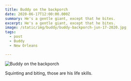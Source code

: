 ```yaml
---
title: Buddy on the backporch
date: 2020-06-17T12:00:00.000Z
summary: He's a gentle giant, except that he bites.
excerpt: He's a gentle giant, except that he bites.
image: /static/img/buddy/buddy-backporch-jun-17-2020.jpg
tags:
  - post 
  - Buddy
  - New Orleans

---
```


![Buddy on the backporch](/static/img/buddy/buddy-backporch-jun-17-2020.jpg "Buddy on the backporch")

Squinting and biting, those are his life skills.